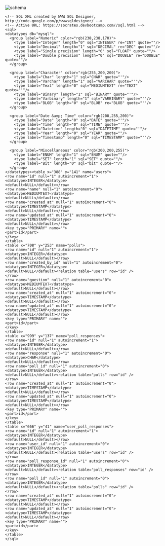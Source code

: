 ![schema](http://i.imgur.com/elrbIo4.png)

<?xml version="1.0" encoding="utf-8" ?>
    <!-- SQL XML created by WWW SQL Designer, http://code.google.com/p/wwwsqldesigner/ -->
    <!-- Active URL: https://socrates.devbootcamp.com//sql.html -->
    <sql>
    <datatypes db="mysql">
      <group label="Numeric" color="rgb(238,238,170)">
        <type label="Integer" length="0" sql="INTEGER" re="INT" quote=""/>
        <type label="Decimal" length="1" sql="DECIMAL" re="DEC" quote=""/>
        <type label="Single precision" length="0" sql="FLOAT" quote=""/>
        <type label="Double precision" length="0" sql="DOUBLE" re="DOUBLE" quote=""/>
      </group>

      <group label="Character" color="rgb(255,200,200)">
        <type label="Char" length="1" sql="CHAR" quote="'"/>
        <type label="Varchar" length="1" sql="VARCHAR" quote="'"/>
        <type label="Text" length="0" sql="MEDIUMTEXT" re="TEXT" quote="'"/>
        <type label="Binary" length="1" sql="BINARY" quote="'"/>
        <type label="Varbinary" length="1" sql="VARBINARY" quote="'"/>
        <type label="BLOB" length="0" sql="BLOB" re="BLOB" quote="'"/>
      </group>

      <group label="Date &amp; Time" color="rgb(200,255,200)">
        <type label="Date" length="0" sql="DATE" quote="'"/>
        <type label="Time" length="0" sql="TIME" quote="'"/>
        <type label="Datetime" length="0" sql="DATETIME" quote="'"/>
        <type label="Year" length="0" sql="YEAR" quote=""/>
        <type label="Timestamp" length="0" sql="TIMESTAMP" quote="'"/>
      </group>

      <group label="Miscellaneous" color="rgb(200,200,255)">
        <type label="ENUM" length="1" sql="ENUM" quote=""/>
        <type label="SET" length="1" sql="SET" quote=""/>
        <type label="Bit" length="0" sql="bit" quote=""/>
      </group>
    </datatypes><table x="388" y="141" name="users">
    <row name="id" null="1" autoincrement="1">
    <datatype>INTEGER</datatype>
    <default>NULL</default></row>
    <row name="name" null="1" autoincrement="0">
    <datatype>MEDIUMTEXT</datatype>
    <default>NULL</default></row>
    <row name="created_at" null="1" autoincrement="0">
    <datatype>TIMESTAMP</datatype>
    <default>NULL</default></row>
    <row name="updated_at" null="1" autoincrement="0">
    <datatype>TIMESTAMP</datatype>
    <default>NULL</default></row>
    <key type="PRIMARY" name="">
    <part>id</part>
    </key>
    </table>
    <table x="708" y="253" name="polls">
    <row name="id" null="1" autoincrement="1">
    <datatype>INTEGER</datatype>
    <default>NULL</default></row>
    <row name="created_by_id" null="1" autoincrement="0">
    <datatype>INTEGER</datatype>
    <default>NULL</default><relation table="users" row="id" />
    </row>
    <row name="question" null="1" autoincrement="0">
    <datatype>MEDIUMTEXT</datatype>
    <default>NULL</default></row>
    <row name="created_at" null="1" autoincrement="0">
    <datatype>TIMESTAMP</datatype>
    <default>NULL</default></row>
    <row name="updated_at" null="1" autoincrement="0">
    <datatype>TIMESTAMP</datatype>
    <default>NULL</default></row>
    <key type="PRIMARY" name="">
    <part>id</part>
    </key>
    </table>
    <table x="999" y="137" name="poll_responses">
    <row name="id" null="1" autoincrement="1">
    <datatype>INTEGER</datatype>
    <default>NULL</default></row>
    <row name="response" null="1" autoincrement="0">
    <datatype>CHAR</datatype>
    <default>NULL</default></row>
    <row name="poll_id" null="1" autoincrement="0">
    <datatype>INTEGER</datatype>
    <default>NULL</default><relation table="polls" row="id" />
    </row>
    <row name="created_at" null="1" autoincrement="0">
    <datatype>TIMESTAMP</datatype>
    <default>NULL</default></row>
    <row name="updated_at" null="1" autoincrement="0">
    <datatype>TIMESTAMP</datatype>
    <default>NULL</default></row>
    <key type="PRIMARY" name="">
    <part>id</part>
    </key>
    </table>
    <table x="666" y="41" name="user_poll_responses">
    <row name="id" null="1" autoincrement="1">
    <datatype>INTEGER</datatype>
    <default>NULL</default></row>
    <row name="user_id" null="1" autoincrement="0">
    <datatype>INTEGER</datatype>
    <default>NULL</default><relation table="users" row="id" />
    </row>
    <row name="poll_response_id" null="1" autoincrement="0">
    <datatype>INTEGER</datatype>
    <default>NULL</default><relation table="poll_responses" row="id" />
    </row>
    <row name="poll_id" null="1" autoincrement="0">
    <datatype>INTEGER</datatype>
    <default>NULL</default><relation table="polls" row="id" />
    </row>
    <row name="created_at" null="1" autoincrement="0">
    <datatype>TIMESTAMP</datatype>
    <default>NULL</default></row>
    <row name="updated_at" null="1" autoincrement="0">
    <datatype>TIMESTAMP</datatype>
    <default>NULL</default></row>
    <key type="PRIMARY" name="">
    <part>id</part>
    </key>
    </table>
    </sql>

